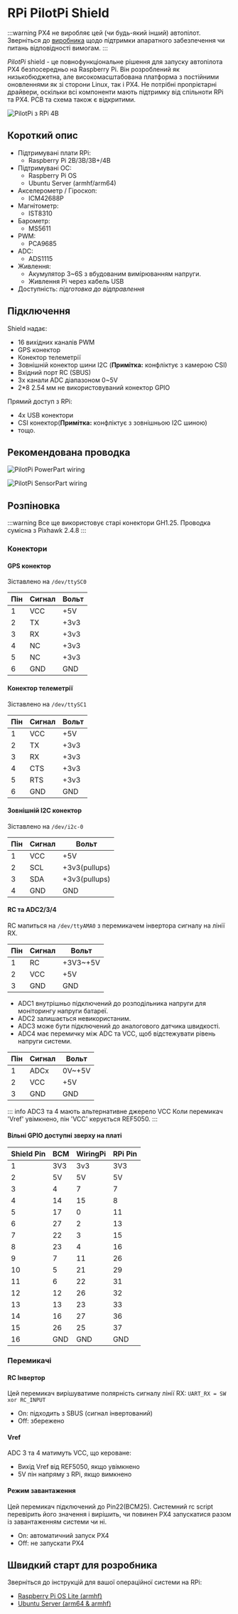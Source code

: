 # RPi PilotPi Shield

<LinkedBadge type="warning" text="Experimental" url="../flight_controller/autopilot_experimental.html"/>

:::warning PX4 не виробляє цей (чи будь-який інший) автопілот. Зверніться до [виробника](mailto:lhf2613@gmail.com) щодо підтримки апаратного забезпечення чи питань відповідності вимогам.
:::

_PilotPi_ shield - це повнофункціональне рішення для запуску автопілота PX4 безпосередньо на Raspberry Pi. Він розроблений як низькобюджетна, але високомасштабована платформа з постійними оновленнями як зі сторони Linux, так і PX4. Не потрібні пропрієтарні драйвери, оскільки всі компоненти мають підтримку від спільноти RPi та PX4. PCB та схема також є відкритими.

![PilotPi з RPi 4B](../../assets/flight_controller/pilotpi/hardware-pilotpi4b.png)

## Короткий опис

- Підтримувані плати RPi:
  - Raspberry Pi 2B/3B/3B+/4B
- Підтримувані ОС:
  - Raspberry Pi OS
  - Ubuntu Server (armhf/arm64)
- Акселерометр / Гіроскоп:
  - ICM42688P
- Магнітометр:
  - IST8310
- Барометр:
  - MS5611
- PWM:
  - PCA9685
- ADC:
  - ADS1115
- Живлення:
  - Акумулятор 3~6S з вбудованим вимірюванням напруги.
  - Живлення Pi через кабель USB
- Доступність: _підготовка до відправлення_

## Підключення

Shield надає:

- 16 вихідних каналів PWM
- GPS конектор
- Конектор телеметрії
- Зовнішній конектор шини I2C (**Примітка:** конфліктує з камерою CSI)
- Вхідний порт RC (SBUS)
- 3x канали ADC діапазоном 0~5V
- 2\*8 2.54 мм не використовуваний конектор GPIO

Прямий доступ з RPi:

- 4x USB конектори
- CSI конектор(**Примітка:** конфліктує з зовнішньою I2C шиною)
- тощо.

## Рекомендована проводка

![PilotPi PowerPart wiring](../../assets/flight_controller/pilotpi/pilotpi_pwr_wiring.png)

![PilotPi SensorPart wiring](../../assets/flight_controller/pilotpi/pilotpi_sens_wiring.png)

## Розпіновка

:::warning
Все ще використовує старі конектори GH1.25.
Проводка сумісна з Pixhawk 2.4.8
:::

### Конектори

#### GPS конектор

Зіставлено на `/dev/ttySC0`

| Пін | Сигнал | Вольт |
| --- | ------ | ----- |
| 1   | VCC    | +5V   |
| 2   | TX     | +3v3  |
| 3   | RX     | +3v3  |
| 4   | NC     | +3v3  |
| 5   | NC     | +3v3  |
| 6   | GND    | GND   |

#### Конектор телеметрії

Зіставлено на `/dev/ttySC1`

| Пін | Сигнал | Вольт |
| --- | ------ | ----- |
| 1   | VCC    | +5V   |
| 2   | TX     | +3v3  |
| 3   | RX     | +3v3  |
| 4   | CTS    | +3v3  |
| 5   | RTS    | +3v3  |
| 6   | GND    | GND   |

#### Зовнішній I2C конектор

Зіставлено на `/dev/i2c-0`

| Пін | Сигнал | Вольт         |
| --- | ------ | ------------- |
| 1   | VCC    | +5V           |
| 2   | SCL    | +3v3(pullups) |
| 3   | SDA    | +3v3(pullups) |
| 4   | GND    | GND           |

#### RC та ADC2/3/4

RC мапиться на `/dev/ttyAMA0` з перемикачем інвертора сигналу на лінії RX.

| Пін | Сигнал | Вольт    |
| --- | ------ | -------- |
| 1   | RC     | +3V3~+5V |
| 2   | VCC    | +5V      |
| 3   | GND    | GND      |

- ADC1 внутрішньо підключений до розподільника напруги для моніторингу напруги батареї.
- ADC2 залишається невикористаним.
- ADC3 може бути підключений до аналогового датчика швидкості.
- ADC4 має перемичку між ADC та VCC, щоб відстежувати рівень напруги системи.

| Пін | Сигнал | Вольт  |
| --- | ------ | ------ |
| 1   | ADCx   | 0V~+5V |
| 2   | VCC    | +5V    |
| 3   | GND    | GND    |

::: info
ADC3 та 4 мають альтернативне джерело VCC
Коли перемикач 'Vref' увімкнено, пін 'VCC' керується REF5050.
:::

#### Вільні GPIO доступні зверху на платі

| Shield Pin | BCM | WiringPi | RPi Pin |
| ---------- | --- | -------- | ------- |
| 1          | 3V3 | 3v3      | 3V3     |
| 2          | 5V  | 5V       | 5V      |
| 3          | 4   | 7        | 7       |
| 4          | 14  | 15       | 8       |
| 5          | 17  | 0        | 11      |
| 6          | 27  | 2        | 13      |
| 7          | 22  | 3        | 15      |
| 8          | 23  | 4        | 16      |
| 9          | 7   | 11       | 26      |
| 10         | 5   | 21       | 29      |
| 11         | 6   | 22       | 31      |
| 12         | 12  | 26       | 32      |
| 13         | 13  | 23       | 33      |
| 14         | 16  | 27       | 36      |
| 15         | 26  | 25       | 37      |
| 16         | GND | GND      | GND     |

### Перемикачі

#### RC Інвертор

Цей перемикач вирішуватиме полярність сигналу лінії RX: `UART_RX = SW xor RC_INPUT`

- On: підходить з SBUS (сигнал інвертований)
- Off: збережено

#### Vref

ADC 3 та 4 матимуть VCC, що кероване:

- Вихід Vref від REF5050, якщо увімкнено
- 5V пін напряму з RPi, якщо вимкнено

#### Режим завантаження

Цей перемикач підключений до Pin22(BCM25). Системний rc script перевірить його значення і вирішить, чи повинен PX4 запускатися разом із завантаженням системи чи ні.

- On: автоматичний запуск PX4
- Off: не запускати PX4

## Швидкий старт для розробника

Зверніться до інструкцій для вашої операційної системи на RPi:

- [Raspberry Pi OS Lite (armhf)](raspberry_pi_pilotpi_rpios.md)
- [Ubuntu Server (arm64 & armhf)](raspberry_pi_pilotpi_ubuntu_server.md)

